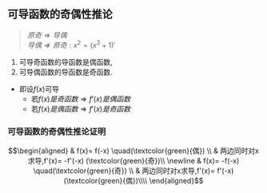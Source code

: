 ## 可导函数的奇偶性推论
> $原奇\Rightarrow 导偶$  
> $导偶 \nRightarrow 原奇: x^2=(x^3+1)'$

1. 可导奇函数的导函数是偶函数,
2. 可导偶函数的导函数是奇函数.
- 即设$f(x)$可导
    * 若$f(x)是奇函数 \Rightarrow f'(x)是偶函数$ 
    * 若$f(x)是偶函数 \Rightarrow f'(x)是奇函数$

### 可导函数的奇偶性推论证明
$$\begin{aligned}
& f(x)= f(-x) \quad(\textcolor{green}{偶}) \\
& 两边同时对x求导,f'(x)= -f'(-x) (\textcolor{green}{奇})\\
\newline
& f(x)= -f(-x) \quad(\textcolor{green}{奇}) \\
& 两边同时对x求导,f'(x)= f'(-x) (\textcolor{green}{偶})\\\\
\end{aligned}$$
